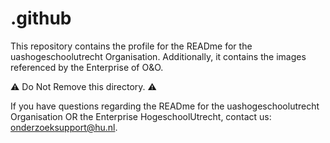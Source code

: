 # .github

This repository contains the profile for the READme for the uashogeschoolutrecht Organisation. Additionally, it contains the images referenced by the Enterprise of O&O.

⚠️ Do Not Remove this directory. ⚠️

If you have questions regarding the READme for the uashogeschoolutrecht Organisation OR the Enterprise HogeschoolUtrecht, contact us: <a href="mailto:onderzoeksupport@hu.nl?subject=Vragen%20over%20GitHub%20README%20onderzoek_org%20of%20Enterprise">onderzoeksupport@hu.nl</a>.</p>
